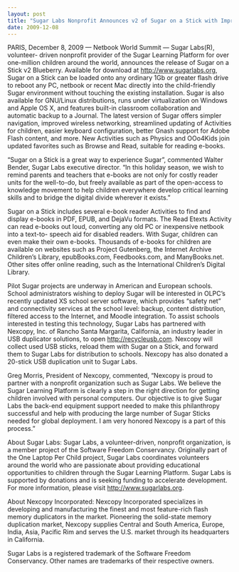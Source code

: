 ```yaml
---
layout: post
title: "Sugar Labs Nonprofit Announces v2 of Sugar on a Stick with Improved E-Book Readers, Recycles Any USB Stick Into Learning Environment for Children; Partners with Nexcopy, Inc."
date: 2009-12-08
---
```



PARIS, December 8, 2009 — Netbook World Summit — Sugar Labs(R), volunteer-
driven nonprofit provider of the Sugar Learning Platform for over one-million
children around the world, announces the release of Sugar on a Stick v2
Blueberry. Available for download at <http://www.sugarlabs.org>, Sugar on a
Stick can be loaded onto any ordinary 1Gb or greater flash drive to reboot any
PC, netbook or recent Mac directly into the child-friendly Sugar environment
without touching the existing installation. Sugar is also available for
GNU/Linux distributions, runs under virtualization on Windows and Apple OS X,
and features built-in classroom collaboration and automatic backup to a
Journal. The latest version of Sugar offers simpler navigation, improved
wireless networking, streamlined updating of Activities for children, easier
keyboard configuration, better Gnash support for Adobe Flash content, and
more. New Activities such as Physics and OOo4Kids join updated favorites such
as Browse and Read, suitable for reading e-books.

“Sugar on a Stick is a great way to experience Sugar”, commented Walter
Bender, Sugar Labs executive director. “In this holiday season, we wish to
remind parents and teachers that e-books are not only for costly reader units
for the well-to-do, but freely available as part of the open-access to
knowledge movement to help children everywhere develop critical learning
skills and to bridge the digital divide wherever it exists.”

Sugar on a Stick includes several e-book reader Activities to find and display
e-books in PDF, EPUB, and DejaVu formats. The Read Etexts Activity can read
e-books out loud, converting any old PC or inexpensive netbook into a text-to-
speech aid for disabled readers. With Sugar, children can even make their own
e-books. Thousands of e-books for children are available on websites such as
Project Gutenberg, the Internet Archive Children’s Library, epubBooks.com,
Feedbooks.com, and ManyBooks.net. Other sites offer online reading, such as
the International Children’s Digital Library.

Pilot Sugar projects are underway in American and European schools. School
administrators wishing to deploy Sugar will be interested in OLPC’s recently
updated XS school server software, which provides “safety net” and
connectivity services at the school level: backup, content distribution,
filtered access to the Internet, and Moodle integration. To assist schools
interested in testing this technology, Sugar Labs has partnered with Nexcopy,
Inc. of Rancho Santa Margarita, California, an industry leader in USB
duplicator solutions, to open <http://recycleusb.com>. Nexcopy will collect
used USB sticks, reload them with Sugar on a Stick, and forward them to Sugar
Labs for distribution to schools. Nexcopy has also donated a 20-stick USB
duplication unit to Sugar Labs.

Greg Morris, President of Nexcopy, commented, “Nexcopy is proud to partner
with a nonprofit organization such as Sugar Labs. We believe the Sugar
Learning Platform is clearly a step in the right direction for getting
children involved with personal computers. Our objective is to give Sugar Labs
the back-end equipment support needed to make this philanthropy successful and
help with producing the large number of Sugar Sticks needed for global
deployment. I am very honored Nexcopy is a part of this process.”

About Sugar Labs: Sugar Labs, a volunteer-driven, nonprofit organization, is a
member project of the Software Freedom Conservancy. Originally part of the One
Laptop Per Child project, Sugar Labs coordinates volunteers around the world
who are passionate about providing educational opportunities to children
through the Sugar Learning Platform. Sugar Labs is supported by donations and
is seeking funding to accelerate development. For more information, please
visit <http://www.sugarlabs.org>.

About Nexcopy Incorporated: Nexcopy Incorporated specializes in developing and
manufacturing the finest and most feature-rich flash memory duplicators in the
market. Pioneering the solid-state memory duplication market, Nexcopy supplies
Central and South America, Europe, India, Asia, Pacific Rim and serves the
U.S. market through its headquarters in California.

Sugar Labs is a registered trademark of the Software Freedom Conservancy.
Other names are trademarks of their respective owners.

